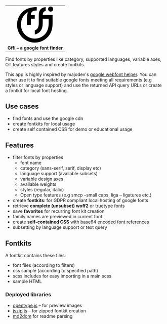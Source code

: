﻿
|  |
|:--:|
| ![logo](img/logo/gffi-logo.svg)|
| **Gffi – a google font finder** |


Find fonts by properties like category, supported languages, variable axes, OT features styles and create fontkits.  

This app is highly inspired by majodev's [google webfont helper](https://gwfh.mranftl.com/fonts). You can either use it to find suitable google fonts meeting all requirements (e.g styles or language support) and use the returned API query URLs or create a fontkit for local font hosting.

## Use cases
- find fonts and use the google cdn
- create fontkits for local usage
- create self contained CSS for demo or educational usage


## Features
- filter fonts by properties
  - font name  
  - category (sans-serif, serif, display etc)
  - language support (available subsets)
  - variable design axes
  - available weights
  - styles (regular, italic)
  - Open type features (e.g smcp –small caps, liga – ligatures etc.)
- create **fontkits**: for GDPR compliant local hosting of google fonts
- retrieve **complete (unsubset) woff2** or truetype fonts
- save **favorites** for recurring font kit creation
- family names are previewed in current font
- create **self-contained CSS** with base64 encoded font references
- subsetting by language support or text query


## Fontkits
A fontkit contains these files:
- font files (according to filters)
- css sample (according to specified path)
- scss includes for easy importing in a main scss
- sample HTML


### Deployed libraries
- [opentype.js](https://github.com/opentypejs/opentype.js) – for preview images
- [jszip.js](https://github.com/Stuk/jszip) – for zipped fontkit creation
- [md2dom](https://github.com/yne/md2dom) for readme parsing